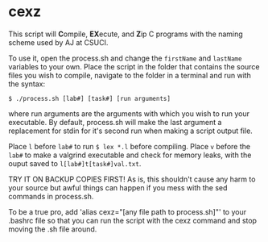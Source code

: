 # cexz #

This script will **C**ompile, **EX**ecute, and **Z**ip C programs with the naming scheme used by AJ at CSUCI.

To use it, open the process.sh and change the `firstName` and `lastName` variables to your own. Place the script in the folder that contains the source files you wish to compile, navigate to the folder in a terminal and run with the syntax:

    $ ./process.sh [lab#] [task#] [run arguments]

where run arguments are the arguments with which you wish to run your executable. By default, process.sh will make the last argument a replacement for stdin for it's second run when making a script output file.

Place `l` before `lab#` to run `$ lex *.l` before compiling. Place `v` before the `lab#` to make a valgrind executable and check for memory leaks, with the ouput saved to `l[lab#]t[task#]val.txt`.

TRY IT ON BACKUP COPIES FIRST! As is, this shouldn't cause any harm to your source but awful things can happen if you mess with the sed commands in process.sh.

To be a true pro, add 'alias cexz="[any file path to process.sh]"' to your .bashrc file so that you can run the script with the cexz command and stop moving the .sh file around.
